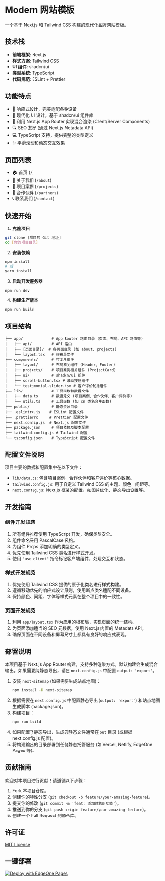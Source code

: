 # Modern 网站模板

一个基于 Next.js 和 Tailwind CSS 构建的现代化品牌网站模板。

## 技术栈

- **前端框架**: Next.js
- **样式方案**: Tailwind CSS
- **UI 组件**: shadcn/ui
- **类型系统**: TypeScript
- **代码规范**: ESLint + Prettier

## 功能特点

- 📱 响应式设计，完美适配各种设备
- 🎨 现代化 UI 设计，基于 shadcn/ui 组件库
- 🚀 利用 Next.js App Router 实现混合渲染 (Client/Server Components)
- 🔍 SEO 友好 (通过 Next.js Metadata API)
- 💻 TypeScript 支持，提供完整的类型定义
- ✨ 平滑滚动和动态交互效果

## 页面列表

- 🏠 首页 (`/`)
- 📄 关于我们 (`/about`)
- 💼 项目案例 (`/projects`)
- 🤝 合作伙伴 (`/partners`)
- 📞 联系我们 (`/contact`)

## 快速开始

1. **克隆项目**

```bash
git clone [项目的 Git 地址]
cd [你的项目目录]
```

2. **安装依赖**

```bash
npm install
# 或
yarn install
```

3. **启动开发服务器**

```bash
npm run dev
```

4. **构建生产版本**

```bash
npm run build
```

## 项目结构

```
├── app/             # App Router 路由目录 (页面、布局、API 路由等)
│   ├── api/         # API 路由
│   ├── [页面目录]/  # 各页面目录 (如 about, projects)
│   └── layout.tsx   # 根布局文件
├── components/      # 可复用组件
│   ├── layout/      # 布局相关组件 (Header, Footer)
│   ├── projects/    # 项目案例相关组件 (ProjectCard)
│   ├── ui/          # shadcn/ui 组件
│   ├── scroll-button.tsx # 滚动按钮组件
│   └── testimonial-slider.tsx # 客户评价轮播组件
├── lib/             # 工具函数和数据文件
│   ├── data.ts      # 数据定义 (项目案例、合作伙伴、客户评价等)
│   └── utils.ts     # 工具函数 (如 cn 类名合并函数)
├── public/          # 静态资源目录
├── .eslintrc.js    # ESLint 配置文件
├── .prettierrc     # Prettier 配置文件
├── next.config.js  # Next.js 配置文件
├── package.json     # 项目依赖及脚本配置
├── tailwind.config.js # Tailwind 配置
└── tsconfig.json    # TypeScript 配置文件
```

## 配置文件说明

项目主要的数据和配置集中在以下文件：

-   `lib/data.ts`: 包含项目案例、合作伙伴和客户评价等核心数据。
-   `tailwind.config.js`: 用于自定义 Tailwind CSS 的主题、颜色、间距等。
-   `next.config.js`: Next.js 框架的配置，如图片优化、静态导出设置等。

## 开发指南

### 组件开发规范

1.  所有组件推荐使用 TypeScript 开发，确保类型安全。
2.  组件命名采用 PascalCase 风格。
3.  为组件 Props 添加明确的类型定义。
4.  优先使用 Tailwind CSS 类名进行样式开发。
5.  使用 `"use client"` 指令标记客户端组件，处理交互和状态。

### 样式开发规范

1.  优先使用 Tailwind CSS 提供的原子化类名进行样式构建。
2.  遵循移动优先的响应式设计原则，使用断点类名适配不同设备。
3.  保持颜色、间距、字体等样式元素在整个项目中的一致性。

### 页面开发规范

1.  利用 `app/layout.tsx` 作为应用的根布局，实现页面的统一结构。
2.  为页面添加适当的 SEO 元数据，使用 Next.js 内置的 Metadata API。
3.  确保页面在不同设备和屏幕尺寸上都具有良好的响应式表现。

## 部署说明

本项目基于 Next.js App Router 构建，支持多种渲染方式。默认构建会生成混合输出。如果需要纯静态导出，请在 `next.config.js` 中配置 `output: 'export'`。

1.  安装 `next-sitemap` (如果需要生成站点地图)：
    ```bash
    npm install -D next-sitemap
    ```
2.  根据需要在 `next.config.js` 中配置静态导出 (`output: 'export'`) 和站点地图生成脚本 (package.json)。
3.  构建项目：
    ```bash
    npm run build
    ```
4.  如果配置了静态导出，生成的静态文件通常在 `out` 目录 (或根据 next.config.js 配置)。
5.  将构建输出的目录部署到任何静态托管服务 (如 Vercel, Netlify, EdgeOne Pages 等)。

## 贡献指南

欢迎对本项目进行贡献！请遵循以下步骤：

1.  Fork 本项目仓库。
2.  创建你的特性分支 (`git checkout -b feature/your-amazing-feature`)。
3.  提交你的修改 (`git commit -m 'feat: 添加炫酷新功能'`)。
4.  推送到你的分支 (`git push origin feature/your-amazing-feature`)。
5.  创建一个 Pull Request 到原仓库。

## 许可证

[MIT License](LICENSE)

## 一键部署
[![Deploy with EdgeOne Pages](https://cdnstatic.tencentcs.com/edgeone/pages/deploy.svg)](https://console.cloud.tencent.com/edgeone/pages/new?template=modern-website-template) 